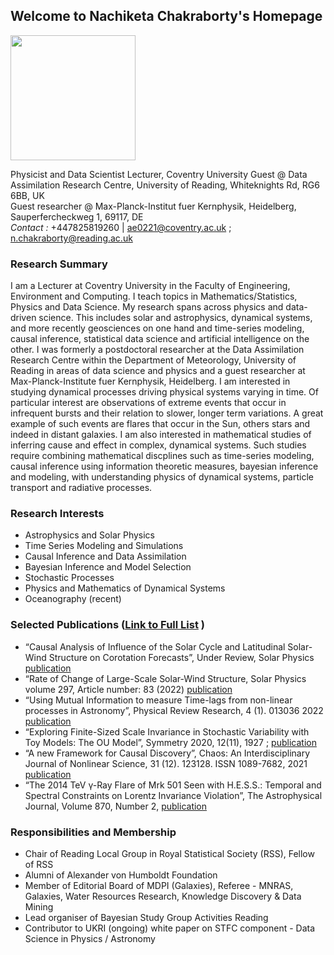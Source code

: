 ## Welcome to Nachiketa Chakraborty's Homepage
<img src="https://user-images.githubusercontent.com/5979094/114390799-9dcc3800-9b8e-11eb-96dc-1174b9d06799.png" height="200" width="200">               

Physicist and Data Scientist 
Lecturer, Coventry University
Guest @ Data Assimilation Research Centre, University of Reading, Whiteknights Rd, RG6 6BB, UK                                                         
Guest researcher @ Max-Planck-Institut fuer Kernphysik, Heidelberg, Sauperfercheckweg 1, 69117, DE                               
_Contact :_ +447825819260 | ae0221@coventry.ac.uk ; n.chakraborty@reading.ac.uk 
                                                    


### Research Summary
I am a Lecturer at Coventry University in the Faculty of Engineering, Environment and Computing. I teach topics in Mathematics/Statistics, Physics and Data Science. My research spans across physics and data-driven science. This includes solar and astrophysics, dynamical systems, and more recently geosciences on one hand and time-series modeling, causal inference, statistical data science and artificial intelligence on the other. I was formerly a postdoctoral researcher at the Data Assimilation Research Centre within the Department of Meteorology, University of Reading in areas of data science and physics and a guest researcher at Max-Planck-Institute fuer Kernphysik, Heidelberg. I am interested in studying dynamical processes driving physical systems varying in time. Of particular interest are observations of extreme events that occur in infrequent bursts and their relation to slower, longer term variations. A great example of such events are flares that occur in the Sun, others stars and indeed in distant galaxies. I am also interested in mathematical studies of inferring cause and effect in complex, dynamical systems. Such studies require combining mathematical discplines such as time-series modeling, causal inference using information theoretic measures, bayesian inference and modeling, with understanding physics of dynamical systems, particle transport and radiative processes. 

### Research Interests
- Astrophysics and Solar Physics
- Time Series Modeling and Simulations 
- Causal Inference and Data Assimilation 
- Bayesian Inference and Model Selection
- Stochastic Processes
- Physics and Mathematics of Dynamical Systems
- Oceanography (recent)

### Selected Publications ([Link to Full List](https://tinyurl.com/ncfulllist) )
- “Causal Analysis of Influence of the Solar Cycle and
Latitudinal Solar-Wind Structure on Corotation Forecasts”, Under Review, Solar Physics [publication](https://arxiv.org/abs/2301.11904)
- “Rate of Change of Large-Scale Solar-Wind Structure, Solar Physics volume 297, Article number: 83 (2022) 
[publication](https://link.springer.com/article/10.1007/s11207-022-02006-4 )
- “Using Mutual Information to measure Time-lags from non-linear processes in Astronomy”, Physical Review Research, 4 (1). 013036 2022 [publication](https://journals.aps.org/prresearch/abstract/10.1103/PhysRevResearch.4.013036  )
- “Exploring Finite-Sized Scale Invariance in Stochastic Variability with Toy Models: The OU Model”, 
Symmetry 2020, 12(11), 1927 ; [publication](https://doi.org/10.3390/sym12111927)
-  “A new Framework for Causal Discovery”, Chaos: An Interdisciplinary Journal of Nonlinear Science, 31 (12). 123128. ISSN 1089-7682, 2021 [publication]( https://aip.scitation.org/doi/10.1063/5.0054228)
- “The 2014 TeV γ-Ray Flare of Mrk 501 Seen with H.E.S.S.: Temporal and Spectral Constraints on Lorentz Invariance Violation”, The Astrophysical Journal, Volume 870, Number 2, [publication](https://iopscience.iop.org/article/10.3847/1538-4357/aaf1c4)

### Responsibilities and Membership
-  Chair of Reading Local Group in Royal Statistical Society (RSS), Fellow of RSS
-  Alumni of Alexander von Humboldt Foundation
-  Member of Editorial Board of MDPI (Galaxies), Referee - MNRAS, Galaxies, Water Resources Research, Knowledge Discovery & Data Mining
-  Lead organiser of Bayesian Study Group Activities Reading
-  Contributor to UKRI (ongoing) white paper on STFC component - Data Science in Physics / Astronomy 


